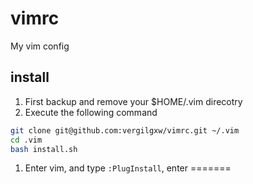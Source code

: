 # vimrc
My vim config

## install
1. First backup and remove your $HOME/.vim direcotry
1. Execute the following command
```sh
git clone git@github.com:vergilgxw/vimrc.git ~/.vim
cd .vim
bash install.sh
```
1. Enter vim, and type `:PlugInstall`, enter
=======
